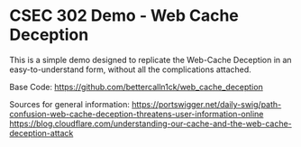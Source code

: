 # CSEC 302 Demo - Web Cache Deception

This is a simple demo designed to replicate the Web-Cache Deception in an easy-to-understand form, without all the complications attached. 

Base Code: https://github.com/bettercalln1ck/web_cache_deception

Sources for general information:
https://portswigger.net/daily-swig/path-confusion-web-cache-deception-threatens-user-information-online
https://blog.cloudflare.com/understanding-our-cache-and-the-web-cache-deception-attack
